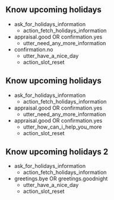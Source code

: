 ## Know upcoming holidays
* ask_for_holidays_information
    - action_fetch_holidays_information
* appraisal.good OR confirmation.yes
    - utter_need_any_more_information
* confirmation.no
    - utter_have_a_nice_day
    - action_slot_reset

## Know upcoming holidays
* ask_for_holidays_information
    - action_fetch_holidays_information
* appraisal.good OR confirmation.yes
    - utter_need_any_more_information
* appraisal.good OR confirmation.yes
    - utter_how_can_i_help_you_more
    - action_slot_reset

## Know upcoming holidays 2
* ask_for_holidays_information
    - action_fetch_holidays_information
* greetings.bye OR greetings.goodnight
    - utter_have_a_nice_day
    - action_slot_reset